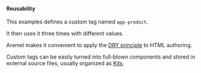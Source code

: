 #### Reusability

This examples defines a custom tag named `app-product`.

It then uses it three times with different values.

Aremel makes it convenient to apply the [DRY principle](https://en.wikipedia.org/wiki/Don%27t_repeat_yourself) to HTML authoring.

Custom tags can be easily turned into full-blown components and stored in external source files, usually organized as [Kits](#).